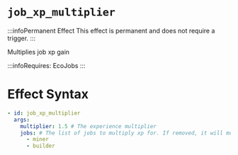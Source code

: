 # `job_xp_multiplier`
:::infoPermanent Effect
This effect is permanent and does not require a trigger.
:::

Multiplies job xp gain

:::infoRequires:
EcoJobs
:::

# Effect Syntax
```yaml
- id: job_xp_multiplier
  args:
    multiplier: 1.5 # The experience multiplier
    jobs: # The list of jobs to multiply xp for. If removed, it will multiply all jobs.
      - miner
      - builder 
```
